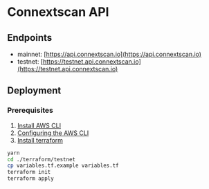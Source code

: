 # Connextscan API

## Endpoints
- mainnet: [https://api.connextscan.io](https://api.connextscan.io)
- testnet: [https://testnet.api.connextscan.io](https://testnet.api.connextscan.io)

## Deployment
### Prerequisites
1. [Install AWS CLI](https://docs.aws.amazon.com/cli/latest/userguide/getting-started-prereqs.html)
2. [Configuring the AWS CLI](https://docs.aws.amazon.com/cli/latest/userguide/cli-chap-configure.html)
3. [Install terraform](https://learn.hashicorp.com/tutorials/terraform/install-cli)

```bash
yarn
cd ./terraform/testnet
cp variables.tf.example variables.tf
terraform init
terraform apply
```
